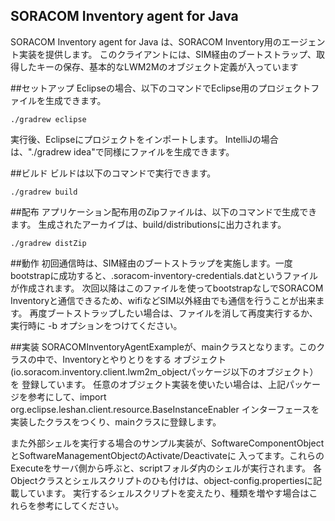 ## SORACOM Inventory agent for Java
SORACOM Inventory agent for Java は、SORACOM Inventory用のエージェント実装を提供します。
このクライアントには、SIM経由のブートストラップ、取得したキーの保存、基本的なLWM2Mのオブジェクト定義が入っています

##セットアップ
Eclipseの場合、以下のコマンドでEclipse用のプロジェクトファイルを生成できます。
```
./gradrew eclipse
```
実行後、Eclipseにプロジェクトをインポートします。
IntelliJの場合は、"./gradrew idea"で同様にファイルを生成できます。

##ビルド
ビルドは以下のコマンドで実行できます。 
```
./gradrew build
```

##配布
アプリケーション配布用のZipファイルは、以下のコマンドで生成できます。
生成されたアーカイブは、build/distributionsに出力されます。
```
./gradrew distZip
```

##動作
初回通信時は、SIM経由のブートストラップを実施します。一度bootstrapに成功すると、.soracom-inventory-credentials.datというファイルが作成されます。
次回以降はこのファイルを使ってbootstrapなしでSORACOM Inventoryと通信できるため、wifiなどSIM以外経由でも通信を行うことが出来ます。
再度ブートストラップしたい場合は、ファイルを消して再度実行するか、実行時に -b オプションをつけてください。

##実装
SORACOMInventoryAgentExampleが、mainクラスとなります。このクラスの中で、Inventoryとやりとりをする
オブジェクト(io.soracom.inventory.client.lwm2m_objectパッケージ以下のオブジェクト）を
登録しています。
任意のオブジェクト実装を使いたい場合は、上記パッケージを参考にして、import org.eclipse.leshan.client.resource.BaseInstanceEnabler
インターフェースを実装したクラスをつくり、mainクラスに登録します。

また外部シェルを実行する場合のサンプル実装が、SoftwareComponentObjectとSoftwareManagementObjectのActivate/Deactivateに
入ってます。これらのExecuteをサーバ側から呼ぶと、scriptフォルダ内のシェルが実行されます。
各Objectクラスとシェルスクリプトのひも付けは、object-config.propertiesに記載しています。
実行するシェルスクリプトを変えたり、種類を増やす場合はこれらを参考にしてください。